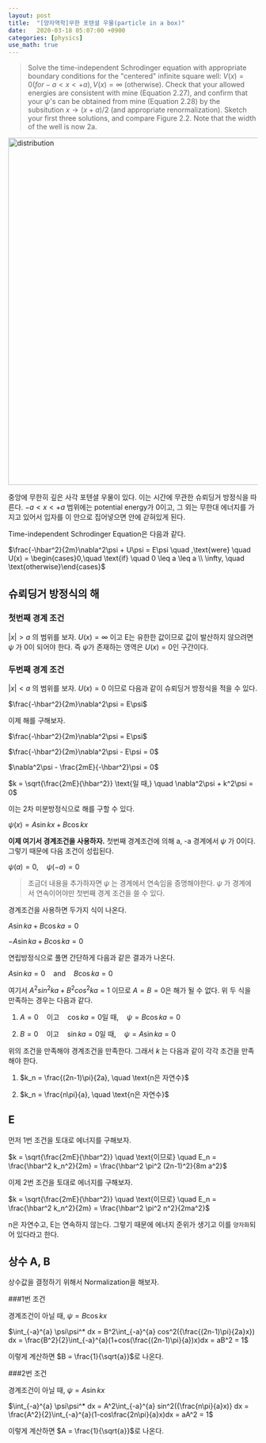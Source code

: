 ```yaml
---
layout: post
title:  "[양자역학]무한 포텐셜 우물(particle in a box)"
date:   2020-03-18 05:07:00 +0900
categories: [physics]
use_math: true
---
```


> Solve the time-independent Schrodinger equation with appropriate boundary conditions for the "centered" infinite square well: $V(x) = 0 (for -a < x <+a), V(x) = \infty$ (otherwise). Check that your allowed energies are consistent with mine (Equation 2.27), and confirm that your $\psi$'s can be obtained from mine (Equation 2.28) by the subsitution $x \to (x+a)/2$ (and appropriate renormalization). Sketch your first three solutions, and compare Figure 2.2. Note that the width of the well is now 2a.

<img src="https://raw.githubusercontent.com/jsstar522/jsstar522.github.io/master/static/img/_posts/20200318/1.jpg" alt="distribution" style="width:700px; margin: 0 auto;"/>



중앙에 무한히 깊은 사각 포텐셜 우물이 있다. 이는 시간에 무관한 슈뢰딩거 방정식을 따른다. $-a<x<+a$ 범위에는 potential energy가 0이고, 그 외는 무한대 에너지를 가지고 있어서 입자를 이 안으로 집어넣으면 안에 갇혀있게 된다.



Time-independent Schrodinger Equation은 다음과 같다.

$\frac{-\hbar^2}{2m}\nabla^2\psi + U\psi = E\psi \quad ,\text{were} \quad U(x) = \begin{cases}0,\quad \text{if} \quad 0 \leq a \leq a \\ \infty, \quad \text{otherwise}\end{cases}$



## 슈뢰딩거 방정식의 해



### 첫번째 경계 조건

$|x| > a$ 의 범위를 보자. $U(x) = \infty$ 이고 E는 유한한 값이므로 값이 발산하지 않으려면 $\psi$ 가 0이 되어야 한다. 즉 $\psi$가 존재하는 영역은 $U(x)=0$인 구간이다.



### 두번째 경계 조건

$|x|<a$ 의 범위를 보자. $U(x)=0$ 이므로 다음과 같이 슈뢰딩거 방정식을 적을 수 있다.

$\frac{-\hbar^2}{2m}\nabla^2\psi = E\psi$

이제 해를 구해보자.

$\frac{-\hbar^2}{2m}\nabla^2\psi = E\psi$

$\frac{-\hbar^2}{2m}\nabla^2\psi - E\psi = 0$

$\nabla^2\psi - \frac{2mE}{-\hbar^2}\psi = 0$

$k = \sqrt{\frac{2mE}{\hbar^2}} \text{일 때,} \quad \nabla^2\psi + k^2\psi = 0$

이는 2차 미분방정식으로 해를 구할 수 있다.

$\psi(x) = A\sin{kx} + B\cos{kx}$



**이제 여기서 경계조건을 사용하자.**  첫번째 경계조건에 의해 a, -a 경계에서 $\psi$ 가 0이다. 그렇기 때문에 다음 조건이 성립된다.

$\psi(a)=0, \quad \psi(-a)=0$



> 조금더 내용을 추가하자면 $\psi$ 는 경계에서 연속임을 증명해야한다. $\psi$ 가 경계에서 연속이어야만 첫번째 경계 조건을 쓸 수 있다.



경계조건을 사용하면 두가지 식이 나온다.

$A\sin{ka} + B\cos{ka} = 0$

$-A\sin{ka} + B\cos{ka} = 0$

연립방정식으로 풀면 간단하게 다음과 같은 결과가 나온다.

$A\sin{ka} = 0 \quad \text{and} \quad B\cos{ka} = 0$

여기서 $A^2sin^2{ka} + B^2cos^2{ka} = 1$ 이므로 $A = B = 0$은 해가 될 수 없다. 위 두 식을 만족하는 경우는 다음과 같다.

1. $A = 0 \quad \text{이고} \quad \cos{ka}=0 \text{일 때}, \quad \psi = B\cos{ka} = 0$

2. $B = 0 \quad \text{이고} \quad \sin{ka}=0 \text{일 때}, \quad \psi = A\sin{ka} = 0$

위의 조건을 만족해야 경계조건을 만족한다. 그래서 $k$ 는 다음과 같이 각각 조건을 만족해야 한다.

1. $k_n = \frac{(2n-1)\pi}{2a}, \quad \text{n은 자연수}$

2. $k_n = \frac{n\pi}{a}, \quad \text{n은 자연수}$



## E

먼저 1번 조건을 토대로 에너지를 구해보자.

$k = \sqrt{\frac{2mE}{\hbar^2}} \quad \text{이므로} \quad E_n = \frac{\hbar^2 k_n^2}{2m} = \frac{\hbar^2 \pi^2 (2n-1)^2}{8m a^2}$ 



이제 2번 조건을 토대로 에너지를 구해보자.

$k = \sqrt{\frac{2mE}{\hbar^2}} \quad \text{이므로} \quad E_n = \frac{\hbar^2 k_n^2}{2m} = \frac{\hbar^2 \pi^2 n^2}{2ma^2}$ 



n은 자연수고, E는 연속하지 않는다. 그렇기 때문에 에너지 준위가 생기고 이를 `양자화`되어 있다라고 한다.



## 상수 A, B

상수값을 결정하기 위해서 Normalization을 해보자.



###1번 조건 

경계조건이 아닐 때, $\psi = B\cos{kx}$

$\int_{-a}^{a} \psi\psi^* dx = B^2\int_{-a}^{a} cos^2({\frac{(2n-1)\pi}{2a}x}) dx = \frac{B^2}{2}\int_{-a}^{a}(1+cos(\frac{(2n-1)\pi}{a})x)dx = aB^2 = 1$

이렇게 계산하면 $B = \frac{1}{\sqrt{a}}$로 나온다.

###2번 조건 

경계조건이 아닐 때, $\psi = A\sin{kx}$

$\int_{-a}^{a} \psi\psi^* dx = A^2\int_{-a}^{a} sin^2({\frac{n\pi}{a}x)} dx = \frac{A^2}{2}\int_{-a}^{a}(1-cos\frac{2n\pi}{a}x)dx = aA^2 = 1$

이렇게 계산하면 $A = \frac{1}{\sqrt{a}}$로 나온다.

